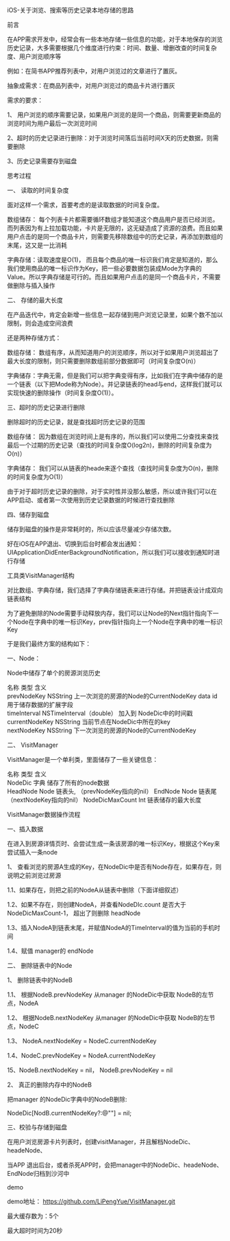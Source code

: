 
iOS-关于浏览、搜索等历史记录本地存储的思路

前言

在APP需求开发中，经常会有一些本地存储一些信息的功能，对于本地保存的浏览历史记录，大多需要根据几个维度进行约束：时间、数量、增删改查的时间复杂度、用户浏览顺序等

例如：在简书APP推荐列表中，对用户浏览过的文章进行了置灰。

抽象成需求：在商品列表中，对用户浏览过的商品卡片进行置灰

需求的要求：

1、 用户浏览的顺序需要记录，如果用户浏览的是同一个商品，则需要更新商品的浏览时间为用户最后一次浏览时间

2、超时的历史记录进行删除：对于浏览时间落后当前时间X天的历史数据，则需要删除

3、历史记录需要存到磁盘

思考过程

一、 读取的时间复杂度

面对这样一个需求，首要考虑的是读取数据的时间复杂度。

数组储存： 每个列表卡片都需要循环数组才能知道这个商品用户是否已经浏览。而列表因为有上拉加载功能，卡片是无限的，这无疑造成了资源的浪费。而且如果用户点击的是同一个商品卡片，则需要先移除数组中的历史记录，再添加到数组的末尾，这又是一比消耗

字典存储：读取速度是O(1)， 而且每个商品的唯一标识我们肯定是知道的，那么我们使用商品的唯一标识作为Key，把一些必要数据包装成Mode为字典的Value。所以字典存储是可行的。而且如果用户点击的是同一个商品卡片，不需要做删除与插入操作

二、 存储的最大长度

在产品迭代中，肯定会新增一些信息一起存储到用户浏览记录里，如果个数不加以限制，则会造成空间浪费

还是两种存储方式： 

数组存储： 数组有序，从而知道用户的浏览顺序，所以对于如果用户浏览超出了最大长度的限制，则只需要删除数组前部分数据即可（时间复杂度O(n)）

字典储存：字典无需，但是我们可以把字典变得有序，比如我们在字典中储存的是一个链表（以下把Mode称为Node）。并记录链表的head与end，这样我们就可以实现快速的删除操作（时间复杂度O(1)）。

三、超时的历史记录进行删除

删除超时的历史记录，就是查找超时历史记录的范围

数组存储： 因为数组在浏览时间上是有序的，所以我们可以使用二分查找来查找最后一个过期的历史记录（查找的时间复杂度O(log2n)，删除的时间复杂度为O(n)）

字典储存： 我们可以从链表的heade来逐个查找（查找时间复杂度为O(n)，删除的时间复杂度为O(1)）

由于对于超时历史记录的删除，对于实时性并没那么敏感，所以或许我们可以在APP启动、或者第一次使用到历史记录数据的时候进行查找删除

四、储存到磁盘

储存到磁盘的操作是非常耗时的，所以应该尽量减少存储次数。

好在iOS在APP退出、切换到后台时都会发出通知：UIApplicationDidEnterBackgroundNotification，所以我们可以接收到通知时进行存储

工具类VisitManager结构

对比数组、字典存储，我们选择了字典存储链表来进行存储。并把链表设计成双向链表结构

为了避免删除的Node需要手动释放内存，我们可以让Node的Next指针指向下一个Node在字典中的唯一标识Key，prev指针指向上一个Node在字典中的唯一标识Key

于是我们最终方案的结构如下：



一、Node：

Node中储存了单个的房源浏览历史

  名称            	类型                    	含义                          
  prevNodeKey   	NSString              	上一次浏览的房源的Node的CurrentNodeKey
  data          	id                    	用于储存数据的扩展字段                 
  timeInterval  	NSTimeInterval（double）	加入到 NodeDic中的时间戳            
  currentNodeKey	NSString              	当前节点在NodeDic中所在的key         
  nextNodeKey   	NSString              	下一次浏览的房源的Node的CurrentNodeKey

二、 VisitManager 

VisitManager是一个单利类，里面储存了一些关键信息：

  名称             	类型  	含义                      
  NodeDic        	字典  	储存了所有的node数据            
  HeadNode       	Node	链表头, （prevNodeKey指向的nil）
  EndNode        	Node	链表尾 （nextNodeKey指向的nil） 
  NodeDicMaxCount	Int 	链表储存的最大长度               



VisitManager数据操作流程

一、插入数据

在进入到房源详情页时、会尝试生成一条该房源的唯一标识Key，根据这个Key来尝试插入一条node





1、 查看浏览的房源A生成的Key，在NodeDic中是否有Node存在，如果存在，则说明之前浏览过房源

1.1、如果存在，则把之前的NodeA从链表中删除（下面详细叙述）

1.2、如果不存在，则创建NodeA，并查看NodeDIc.count 是否大于 NodeDicMaxCount-1， 超出了则删除 headNode

1.3、插入NodeA到链表末尾，并赋值NodeA的TimeInterval的值为当前的手机时间

1.4、赋值 manager的 endNode

二、 删除链表中的Node



1、 删除链表中的NodeB

1.1、 根据NodeB.prevNodeKey 从manager 的NodeDic中获取 NodeB的左节点，NodeA

1.2、 根据NodeB.nextNodeKey 从manager 的NodeDic中获取 NodeB的左节点，NodeC

1.3、 NodeA.nextNodeKey = NodeC.currentNodeKey

1.4、NodeC.prevNodeKey = NodeA.currentNodeKey

15、NodeB.nextNodeKey = nil， NodeB.prevNodeKey = nil

2、 真正的删除内存中的NodeB

 把manager 的NodeDic字典中的NodeB删除:

NodeDic[NodB.currentNodeKey?:@""] = nil;



三、校验与存储到磁盘

在用户浏览房源卡片列表时，创建visitManager，并且解档NodeDic、headeNode、

当APP 退出后台，或者杀死APP时，会把manager中的NodeDic、headeNode、EndNode归档到沙河中



demo

demo地址： https://github.com/LiPengYue/VisitManager.git

最大缓存数为：5个

最大超时时间为20秒
